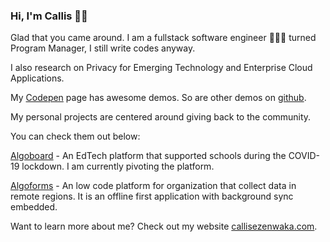 ### Hi, I'm Callis 👋🏾

Glad that you came around. I am a fullstack software engineer 👨🏿‍💻 turned Program Manager, I still write codes anyway.

I also research on Privacy for Emerging Technology and Enterprise Cloud Applications.

My <a href="https://codepen.io/callezenwaka">Codepen</a> page has awesome demos. So are other demos on <a href="https://github.com/callezenwaka">github</a>.

My personal projects are centered around giving back to the community.

You can check them out below:

<a href="https://www.algoboard.com">Algoboard</a> - An EdTech platform that supported schools during the COVID-19 lockdown. I am currently pivoting the platform.

<a href="https://www.algoforms.com">Algoforms</a> - An low code platform for organization that collect data in remote regions. It is an offline first application with background sync embedded.

Want to learn more about me? Check out my website <a href="https://www.callisezenwaka.com">callisezenwaka.com</a>.
